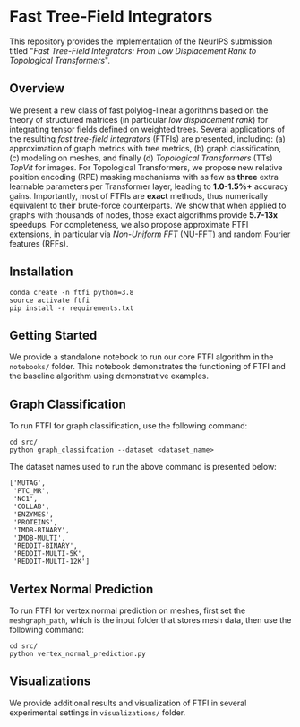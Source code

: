 # Fast Tree-Field Integrators

This repository provides the implementation of the NeurIPS submission titled "*Fast Tree-Field Integrators:
From Low Displacement Rank to Topological Transformers*".

## Overview

We present a new class of fast polylog-linear algorithms based on the theory of structured matrices (in particular *low displacement rank*) for integrating tensor fields defined on weighted trees. Several applications of the resulting *fast tree-field integrators* (FTFIs) are presented, including: (a) approximation of graph metrics with tree metrics, (b) graph classification, (c) modeling on meshes, and finally (d) *Topological Transformers* (TTs) *TopVit* for images. For Topological Transformers, we propose  new relative position encoding (RPE) masking mechanisms with as few as **three** extra learnable parameters per Transformer layer, leading to **1.0-1.5\%+** accuracy gains. Importantly, most of FTFIs are **exact** methods, thus numerically equivalent to their brute-force counterparts. We show that when applied to graphs with thousands of nodes, those exact algorithms provide **5.7-13x** speedups. For completeness, we also propose approximate FTFI extensions, in particular via *Non-Uniform FFT* (NU-FFT) and random Fourier features (RFFs).

## Installation

```
conda create -n ftfi python=3.8
source activate ftfi
pip install -r requirements.txt
```

## Getting Started

We provide a standalone notebook to run our core FTFI algorithm in the `notebooks/` folder. This notebook demonstrates the functioning of FTFI and the baseline algorithm using demonstrative examples.  

## Graph Classification

To run FTFI for graph classification, use the following command:


```
cd src/
python graph_classifcation --dataset <dataset_name>
```

The dataset names used to run the above command is presented below:

```
['MUTAG', 
 'PTC_MR',
 'NC1',
 'COLLAB',
 'ENZYMES',
 'PROTEINS', 
 'IMDB-BINARY',
 'IMDB-MULTI',
 'REDDIT-BINARY', 
 'REDDIT-MULTI-5K', 
 'REDDIT-MULTI-12K']
```

## Vertex Normal Prediction

To run FTFI for vertex normal prediction on meshes, first set the ```meshgraph_path```, which is the input folder that stores mesh data, then use the following command:

```
cd src/
python vertex_normal_prediction.py
```



## Visualizations

We provide additional results and visualization of FTFI in several experimental settings in `visualizations/` folder. 
